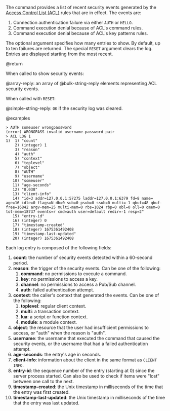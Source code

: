 The command provides a list of recent security events generated by the [Access Control List (ACL)](/docs/management/security/acl#acl-rules) rules that are in effect.
The events are:

1. Connection authentication failure via either `AUTH` or `HELLO`.
2. Command execution denial because of ACL's command rules.
3. Command execution denial because of ACL's key patterns rules.

The optional argument specifies how many entries to show.
By default, up to ten failures are returned.
The special `RESET` argument clears the log.
Entries are displayed starting from the most recent.

@return

When called to show security events:

@array-reply: an array of @bulk-string-reply elements representing ACL security events.

When called with `RESET`:

@simple-string-reply: `OK` if the security log was cleared.

@examples

```
> AUTH someuser wrongpassword
(error) WRONGPASS invalid username-password pair
> ACL LOG 1
1)  1) "count"
    2) (integer) 1
    3) "reason"
    4) "auth"
    5) "context"
    6) "toplevel"
    7) "object"
    8) "AUTH"
    9) "username"
   10) "someuser"
   11) "age-seconds"
   12) "8.038"
   13) "client-info"
   14) "id=3 addr=127.0.0.1:57275 laddr=127.0.0.1:6379 fd=8 name= age=16 idle=0 flags=N db=0 sub=0 psub=0 ssub=0 multi=-1 qbuf=48 qbuf-free=16842 argv-mem=25 multi-mem=0 rbs=1024 rbp=0 obl=0 oll=0 omem=0 tot-mem=18737 events=r cmd=auth user=default redir=-1 resp=2"
   15) "entry-id"
   16) (integer) 0
   17) "timestamp-created"
   18) (integer) 1675361492408
   19) "timestamp-last-updated"
   20) (integer) 1675361492408
```

Each log entry is composed of the following fields:

1. **count**: the number of security events detected within a 60-second period.
2. **reason**: the trigger of the security events.
  Can be one of the following:
    1. **command**: no permissions to execute a command.
    2. **key**: no permissions to access a key.
    3. **channel**: no permissions to access a Pub/Sub channel.
    4. **auth**: failed authentication attempt.
3. **context**: the caller's context that generated the events.
  Can be one of the following:
    1. **toplevel**: regular client context.
    2. **multi**: a transaction context.
    3. **lua**: a script or function context.
    4. **module**: a module context.
4. **object**: the resource that the user had insufficient permissions to access, or "auth" when the reason is "auth".
5. **username**: the username that executed the command that caused the security events, or the username that had a failed authentication attempt.
6. **age-seconds**: the entry's age in seconds.
7. **client-info**: information about the client in the same format as `CLIENT INFO`.
8. **entry-id**: the sequence number of the entry (starting at 0) since the server process started.
  Can also be used to check if items were "lost" between one call to the next.
9. **timestamp-created**: the Unix timestamp in milliseconds of the time that the entry was first created.
10. **timestamp-last-updated**: the Unix timestamp in milliseconds of the time that the entry was last updated.
